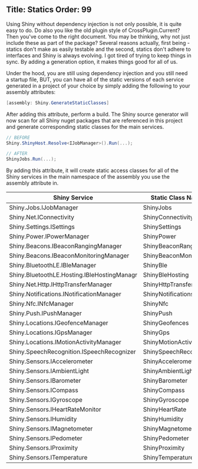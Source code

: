 Title: Statics
Order: 99
---

Using Shiny without dependency injection is not only possible, it is quite easy to do.  Do also you like the old plugin style of CrossPlugin.Current?  Then you've come to the right document.  You may be thinking, why not just include these as part of the package?  Several reasons actually, first being - statics don't make as easily testable and the second, statics don't adhere to interfaces and Shiny is always evolving.  I got tired of trying to keep things in sync.  By adding a generation option, it makes things good for all of us.  

Under the hood, you are still using dependency injection and you still need a startup file, BUT, you can have all of the static versions of each service generated in a project of your choice by simply adding the following to your assembly attributes:


```csharp
[assembly: Shiny.GenerateStaticClasses]
```

After adding this attribute, perform a build.  The Shiny source generator will now scan for all Shiny nuget packages that are referenced in this project and generate corresponding static classes for the main services.  

```csharp
// BEFORE
Shiny.ShinyHost.Resolve<IJobManager>().Run(...);

// AFTER
ShinyJobs.Run(...);
```


By adding this attribute, it will create static access classes for all of the Shiny services in the main namespace of the assembly you use the assembly attribute in.

|Shiny Service|Static Class Name|
|-------------|-----------------|
|Shiny.Jobs.IJobManager|ShinyJobs|
|Shiny.Net.IConnectivity|ShinyConnectivity|
|Shiny.Settings.ISettings|ShinySettings|
|Shiny.Power.IPowerManager|ShinyPower|
|Shiny.Beacons.IBeaconRangingManager|ShinyBeaconRanging|
|Shiny.Beacons.IBeaconMonitoringManager|ShinyBeaconMonitoring|
|Shiny.BluetoothLE.IBleManager|ShinyBle|
|Shiny.BluetoothLE.Hosting.IBleHostingManagr|ShinyBleHosting|
|Shiny.Net.Http.IHttpTransferManager|ShinyHttpTransfers|
|Shiny.Notifications.INotificationManager|ShinyNotifications|
|Shiny.Nfc.INfcManager|ShinyNfc|
|Shiny.Push.IPushManager|ShinyPush|
|Shiny.Locations.IGeofenceManager|ShinyGeofences|
|Shiny.Locations.IGpsManager|ShinyGps|
|Shiny.Locations.IMotionActivityManager|ShinyMotionActivity|
|Shiny.SpeechRecognition.ISpeechRecognizer|ShinySpeechRecognizer|
|Shiny.Sensors.IAccelerometer|ShinyAccelerometer|
|Shiny.Sensors.IAmbientLight|ShinyAmbientLight|
|Shiny.Sensors.IBarometer|ShinyBarometer|
|Shiny.Sensors.ICompass|ShinyCompass|
|Shiny.Sensors.IGyroscope|ShinyGyroscope|
|Shiny.Sensors.IHeartRateMonitor|ShinyHeartRate|
|Shiny.Sensors.IHumidity|ShinyHumidity|
|Shiny.Sensors.IMagnetometer|ShinyMagnetometer|
|Shiny.Sensors.IPedometer|ShinyPedometer|
|Shiny.Sensors.IProximity|ShinyProximity|
|Shiny.Sensors.ITemperature|ShinyTemperature|